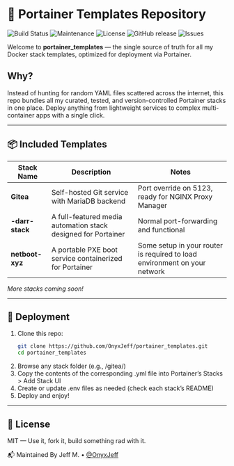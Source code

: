 # 🚢 Portainer Templates Repository

![Build Status](https://github.com/OnyxJeff/portainer_templates/actions/workflows/validate-compose.yml/badge.svg)
![Maintenance](https://img.shields.io/maintenance/yes/2025.svg)
![License](https://img.shields.io/badge/license-MIT-green.svg)
![GitHub release](https://img.shields.io/github/v/release/OnyxJeff/portainer_templates)
![Issues](https://img.shields.io/github/issues/OnyxJeff/portainer_templates)

Welcome to **portainer_templates** — the single source of truth for all my Docker stack templates, optimized for deployment via Portainer.

## Why?

Instead of hunting for random YAML files scattered across the internet, this repo bundles all my curated, tested, and version-controlled Portainer stacks in one place. Deploy anything from lightweight services to complex multi-container apps with a single click.

---

## 📦 Included Templates

| Stack Name | Description                          | Notes                     |
|------------|------------------------------------|---------------------------|
| **Gitea**  | Self-hosted Git service with MariaDB backend | Port override on 5123, ready for NGINX Proxy Manager |
| **-darr-stack** | A full-featured media automation stack designed for Portainer | Normal port-forwarding and functional |
| **netboot-xyz** | A portable PXE boot service containerized for Portainer | Some setup in your router is required to load environment on your network |

*More stacks coming soon!*

---

## 🚀 Deployment

1. Clone this repo:
   ```bash
   git clone https://github.com/OnyxJeff/portainer_templates.git
   cd portainer_templates
   ```
2. Browse any stack folder (e.g., /gitea/)
3. Copy the contents of the corresponding .yml file into Portainer’s Stacks > Add Stack UI
4. Create or update .env files as needed (check each stack’s README)
5. Deploy and enjoy!

---

## 📜 License
MIT — Use it, fork it, build something rad with it.

📬 Maintained By
Jeff M. • [@OnyxJeff](https://www.github.com/onyxjeff)